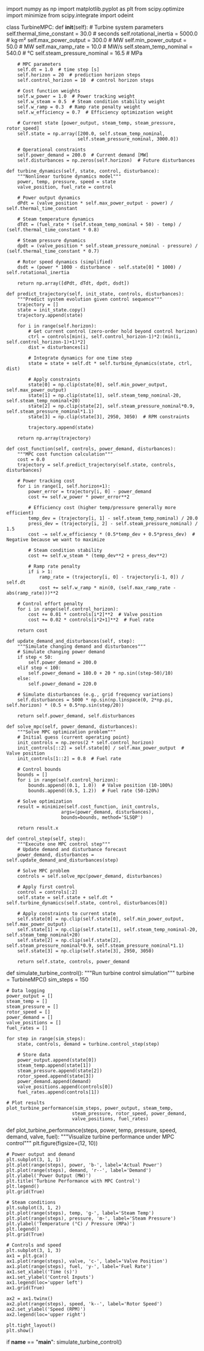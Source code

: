 
import numpy as np
import matplotlib.pyplot as plt
from scipy.optimize import minimize
from scipy.integrate import odeint

class TurbineMPC:
    def __init__(self):
        # Turbine system parameters
        self.thermal_time_constant = 30.0  # seconds
        self.rotational_inertia = 5000.0  # kg·m²
        self.max_power_output = 300.0  # MW
        self.min_power_output = 50.0  # MW
        self.max_ramp_rate = 10.0  # MW/s
        self.steam_temp_nominal = 540.0  # °C
        self.steam_pressure_nominal = 16.5  # MPa
        
        # MPC parameters
        self.dt = 1.0  # time step [s]
        self.horizon = 20  # prediction horizon steps
        self.control_horizon = 10  # control horizon steps
        
        # Cost function weights
        self.w_power = 1.0  # Power tracking weight
        self.w_steam = 0.5  # Steam condition stability weight
        self.w_ramp = 0.3  # Ramp rate penalty weight
        self.w_efficiency = 0.7  # Efficiency optimization weight
        
        # Current state [power_output, steam_temp, steam_pressure, rotor_speed]
        self.state = np.array([200.0, self.steam_temp_nominal, 
                              self.steam_pressure_nominal, 3000.0])
        
        # Operational constraints
        self.power_demand = 200.0  # Current demand [MW]
        self.disturbances = np.zeros(self.horizon)  # Future disturbances
        
    def turbine_dynamics(self, state, control, disturbance):
        """Nonlinear turbine dynamics model"""
        power, temp, pressure, speed = state
        valve_position, fuel_rate = control
        
        # Power output dynamics
        dPdt = (valve_position * self.max_power_output - power) / self.thermal_time_constant
        
        # Steam temperature dynamics
        dTdt = (fuel_rate * (self.steam_temp_nominal + 50) - temp) / (self.thermal_time_constant * 0.8)
        
        # Steam pressure dynamics
        dpdt = (valve_position * self.steam_pressure_nominal - pressure) / (self.thermal_time_constant * 0.7)
        
        # Rotor speed dynamics (simplified)
        dsdt = (power * 1000 - disturbance - self.state[0] * 1000) / self.rotational_inertia
        
        return np.array([dPdt, dTdt, dpdt, dsdt])
    
    def predict_trajectory(self, init_state, controls, disturbances):
        """Predict system evolution given control sequence"""
        trajectory = []
        state = init_state.copy()
        trajectory.append(state)
        
        for i in range(self.horizon):
            # Get current control (zero-order hold beyond control horizon)
            ctrl = controls[min(i, self.control_horizon-1)*2:(min(i, self.control_horizon-1)+1)*2]
            dist = disturbances[i]
            
            # Integrate dynamics for one time step
            state = state + self.dt * self.turbine_dynamics(state, ctrl, dist)
            
            # Apply constraints
            state[0] = np.clip(state[0], self.min_power_output, self.max_power_output)
            state[1] = np.clip(state[1], self.steam_temp_nominal-20, self.steam_temp_nominal+20)
            state[2] = np.clip(state[2], self.steam_pressure_nominal*0.9, self.steam_pressure_nominal*1.1)
            state[3] = np.clip(state[3], 2950, 3050)  # RPM constraints
            
            trajectory.append(state)
            
        return np.array(trajectory)
    
    def cost_function(self, controls, power_demand, disturbances):
        """MPC cost function calculation"""
        cost = 0.0
        trajectory = self.predict_trajectory(self.state, controls, disturbances)
        
        # Power tracking cost
        for i in range(1, self.horizon+1):
            power_error = trajectory[i, 0] - power_demand
            cost += self.w_power * power_error**2
            
            # Efficiency cost (higher temp/pressure generally more efficient)
            temp_dev = (trajectory[i, 1] - self.steam_temp_nominal) / 20.0
            press_dev = (trajectory[i, 2] - self.steam_pressure_nominal) / 1.5
            cost -= self.w_efficiency * (0.5*temp_dev + 0.5*press_dev)  # Negative because we want to maximize
            
            # Steam condition stability
            cost += self.w_steam * (temp_dev**2 + press_dev**2)
            
            # Ramp rate penalty
            if i > 1:
                ramp_rate = (trajectory[i, 0] - trajectory[i-1, 0]) / self.dt
                cost += self.w_ramp * min(0, (self.max_ramp_rate - abs(ramp_rate)))**2
        
        # Control effort penalty
        for i in range(self.control_horizon):
            cost += 0.01 * controls[i*2]**2  # Valve position
            cost += 0.02 * controls[i*2+1]**2  # Fuel rate
            
        return cost
    
    def update_demand_and_disturbances(self, step):
        """Simulate changing demand and disturbances"""
        # Simulate changing power demand
        if step < 50:
            self.power_demand = 200.0
        elif step < 100:
            self.power_demand = 180.0 + 20 * np.sin((step-50)/10)
        else:
            self.power_demand = 220.0
            
        # Simulate disturbances (e.g., grid frequency variations)
        self.disturbances = 5000 * np.sin(np.linspace(0, 2*np.pi, self.horizon) * (0.5 + 0.5*np.sin(step/20))
        
        return self.power_demand, self.disturbances
    
    def solve_mpc(self, power_demand, disturbances):
        """Solve MPC optimization problem"""
        # Initial guess (current operating point)
        init_controls = np.zeros(2 * self.control_horizon)
        init_controls[::2] = self.state[0] / self.max_power_output  # Valve position
        init_controls[1::2] = 0.8  # Fuel rate
        
        # Control bounds
        bounds = []
        for i in range(self.control_horizon):
            bounds.append((0.1, 1.0))  # Valve position (10-100%)
            bounds.append((0.5, 1.2))  # Fuel rate (50-120%)
        
        # Solve optimization
        result = minimize(self.cost_function, init_controls,
                        args=(power_demand, disturbances),
                        bounds=bounds, method='SLSQP')
        
        return result.x
    
    def control_step(self, step):
        """Execute one MPC control step"""
        # Update demand and disturbance forecast
        power_demand, disturbances = self.update_demand_and_disturbances(step)
        
        # Solve MPC problem
        controls = self.solve_mpc(power_demand, disturbances)
        
        # Apply first control
        control = controls[:2]
        self.state = self.state + self.dt * self.turbine_dynamics(self.state, control, disturbances[0])
        
        # Apply constraints to current state
        self.state[0] = np.clip(self.state[0], self.min_power_output, self.max_power_output)
        self.state[1] = np.clip(self.state[1], self.steam_temp_nominal-20, self.steam_temp_nominal+20)
        self.state[2] = np.clip(self.state[2], self.steam_pressure_nominal*0.9, self.steam_pressure_nominal*1.1)
        self.state[3] = np.clip(self.state[3], 2950, 3050)
        
        return self.state, controls, power_demand

def simulate_turbine_control():
    """Run turbine control simulation"""
    turbine = TurbineMPC()
    sim_steps = 150
    
    # Data logging
    power_output = []
    steam_temp = []
    steam_pressure = []
    rotor_speed = []
    power_demand = []
    valve_positions = []
    fuel_rates = []
    
    for step in range(sim_steps):
        state, controls, demand = turbine.control_step(step)
        
        # Store data
        power_output.append(state[0])
        steam_temp.append(state[1])
        steam_pressure.append(state[2])
        rotor_speed.append(state[3])
        power_demand.append(demand)
        valve_positions.append(controls[0])
        fuel_rates.append(controls[1])
    
    # Plot results
    plot_turbine_performance(sim_steps, power_output, steam_temp, 
                            steam_pressure, rotor_speed, power_demand,
                            valve_positions, fuel_rates)

def plot_turbine_performance(steps, power, temp, pressure, speed, demand, valve, fuel):
    """Visualize turbine performance under MPC control"""
    plt.figure(figsize=(12, 10))
    
    # Power output and demand
    plt.subplot(3, 1, 1)
    plt.plot(range(steps), power, 'b-', label='Actual Power')
    plt.plot(range(steps), demand, 'r--', label='Demand')
    plt.ylabel('Power Output (MW)')
    plt.title('Turbine Performance with MPC Control')
    plt.legend()
    plt.grid(True)
    
    # Steam conditions
    plt.subplot(3, 1, 2)
    plt.plot(range(steps), temp, 'g-', label='Steam Temp')
    plt.plot(range(steps), pressure, 'm-', label='Steam Pressure')
    plt.ylabel('Temperature (°C) / Pressure (MPa)')
    plt.legend()
    plt.grid(True)
    
    # Controls and speed
    plt.subplot(3, 1, 3)
    ax1 = plt.gca()
    ax1.plot(range(steps), valve, 'c-', label='Valve Position')
    ax1.plot(range(steps), fuel, 'y-', label='Fuel Rate')
    ax1.set_xlabel('Time (s)')
    ax1.set_ylabel('Control Inputs')
    ax1.legend(loc='upper left')
    ax1.grid(True)
    
    ax2 = ax1.twinx()
    ax2.plot(range(steps), speed, 'k--', label='Rotor Speed')
    ax2.set_ylabel('Speed (RPM)')
    ax2.legend(loc='upper right')
    
    plt.tight_layout()
    plt.show()

if __name__ == "__main__":
    simulate_turbine_control()
